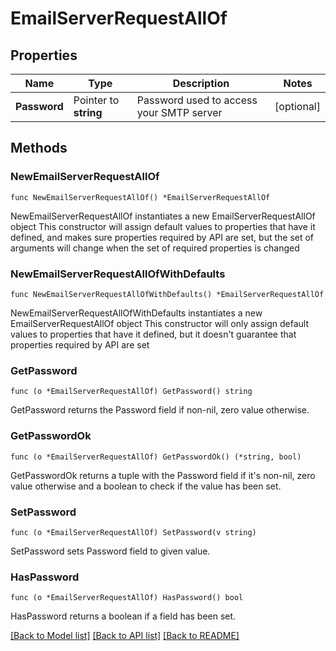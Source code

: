 # EmailServerRequestAllOf

## Properties

Name | Type | Description | Notes
------------ | ------------- | ------------- | -------------
**Password** | Pointer to **string** | Password used to access your SMTP server | [optional] 

## Methods

### NewEmailServerRequestAllOf

`func NewEmailServerRequestAllOf() *EmailServerRequestAllOf`

NewEmailServerRequestAllOf instantiates a new EmailServerRequestAllOf object
This constructor will assign default values to properties that have it defined,
and makes sure properties required by API are set, but the set of arguments
will change when the set of required properties is changed

### NewEmailServerRequestAllOfWithDefaults

`func NewEmailServerRequestAllOfWithDefaults() *EmailServerRequestAllOf`

NewEmailServerRequestAllOfWithDefaults instantiates a new EmailServerRequestAllOf object
This constructor will only assign default values to properties that have it defined,
but it doesn't guarantee that properties required by API are set

### GetPassword

`func (o *EmailServerRequestAllOf) GetPassword() string`

GetPassword returns the Password field if non-nil, zero value otherwise.

### GetPasswordOk

`func (o *EmailServerRequestAllOf) GetPasswordOk() (*string, bool)`

GetPasswordOk returns a tuple with the Password field if it's non-nil, zero value otherwise
and a boolean to check if the value has been set.

### SetPassword

`func (o *EmailServerRequestAllOf) SetPassword(v string)`

SetPassword sets Password field to given value.

### HasPassword

`func (o *EmailServerRequestAllOf) HasPassword() bool`

HasPassword returns a boolean if a field has been set.


[[Back to Model list]](../README.md#documentation-for-models) [[Back to API list]](../README.md#documentation-for-api-endpoints) [[Back to README]](../README.md)


